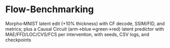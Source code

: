 # Flow-Benchmarking
Morpho‑MNIST latent edit (+10% thickness) with CF decode, SSIM/FID, and metrics; plus a Causal Circuit (arm→blue→green→red) latent predictor with MAE/FFD/LOC/CVS/FCS per intervention, with seeds, CSV logs, and checkpoints
